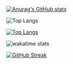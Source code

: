 [![Anurag's GitHub stats](https://github-readme-stats.vercel.app/api?username=NatashaDashkovska)](https://github.com/anuraghazra/github-readme-stats)

![Top Langs](https://github-readme-stats.vercel.app/api/top-langs/?username=NatashaDashkovska&langs_count=8&layout=compact)

[![Top Langs](https://github-readme-stats.vercel.app/api/top-langs/?username=NatashaDashkovska)](https://github.com/anuraghazra/github-readme-stats)

![wakatime stats](https://github-readme-stats.vercel.app/api/wakatime?username=NatashaDashkovska)

[![GitHub Streak](https://github-readme-streak-stats.herokuapp.com/?user=NatashaDashkovska)](https://git.io/streak-stats)




